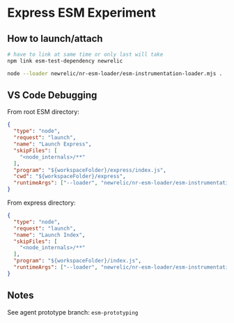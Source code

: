 # Express ESM Experiment

## How to launch/attach

```bash
# have to link at same time or only last will take
npm link esm-test-dependency newrelic

node --loader newrelic/nr-esm-loader/esm-instrumentation-loader.mjs .
```

## VS Code Debugging

From root ESM directory:

```json
{
  "type": "node",
  "request": "launch",
  "name": "Launch Express",
  "skipFiles": [
    "<node_internals>/**"
  ],
  "program": "${workspaceFolder}/express/index.js",
  "cwd": "${workspaceFolder}/express",
  "runtimeArgs": ["--loader", "newrelic/nr-esm-loader/esm-instrumentation-loader.mjs"]
}
```

From express directory:

```json
{
  "type": "node",
  "request": "launch",
  "name": "Launch Index",
  "skipFiles": [
    "<node_internals>/**"
  ],
  "program": "${workspaceFolder}/index.js",
  "runtimeArgs": ["--loader", "newrelic/nr-esm-loader/esm-instrumentation-loader.mjs"]
}
```

## Notes

See agent prototype branch: `esm-prototyping`

